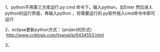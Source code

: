 1、python不用第三方库运行.py
  cmd 命令下，输入python，后Enter
  然后进入python的运行界面，再输入python ，将需要运行的.py软件拖入cmd命令中即可运行


2、eclipse更新python方式：（project的形式）
  http://www.cnblogs.com/liyanqi/p/6434553.html
  
  
3、
